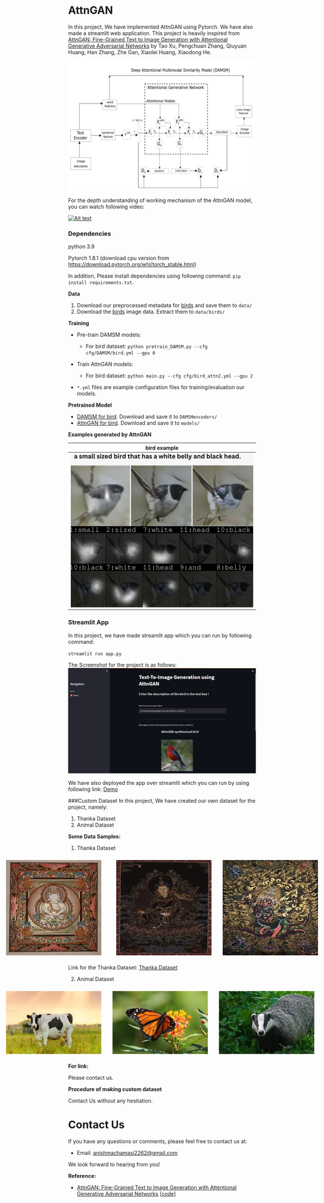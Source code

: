 # AttnGAN

In this project, We have implemented AttnGAN using Pytorch. We have also made a streamlit web application. This project is heavily inspired from [AttnGAN: Fine-Grained Text to Image Generation with Attentional Generative Adversarial Networks](http://openaccess.thecvf.com/content_cvpr_2018/papers/Xu_AttnGAN_Fine-Grained_Text_CVPR_2018_paper.pdf) by Tao Xu, Pengchuan Zhang, Qiuyuan Huang, Han Zhang, Zhe Gan, Xiaolei Huang, Xiaodong He.

<img src="framework.PNG" width="900px" height="350px"/>

For the depth understanding of working mechanism of the AttnGAN model, you can watch following video:

[![Alt text](https://img.youtube.com/vi/Epvh4EvznUA/0.jpg)](https://www.youtube.com/watch?v=Epvh4EvznUA)


### Dependencies
python 3.9

Pytorch 1.8.1 (download cpu version from https://download.pytorch.org/whl/torch_stable.html)

In addition, Please install dependencies using following command:
`pip install requirements.txt`. 




**Data**

1. Download our preprocessed metadata for [birds](https://drive.google.com/open?id=1O_LtUP9sch09QH3s_EBAgLEctBQ5JBSJ) and save them to `data/`
2. Download the [birds](https://data.caltech.edu/records/65de6-vp158) image data. Extract them to `data/birds/`



**Training**
- Pre-train DAMSM models:
  - For bird dataset: `python pretrain_DAMSM.py --cfg cfg/DAMSM/bird.yml --gpu 0`
 
- Train AttnGAN models:
  - For bird dataset: `python main.py --cfg cfg/bird_attn2.yml --gpu 2`

- `*.yml` files are example configuration files for training/evaluation our models.



**Pretrained Model**
- [DAMSM for bird](https://drive.google.com/drive/folders/1Wt2WDaf68UA1S4DCoObYivogemmcLrjr?usp=share_link). Download and save it to `DAMSMencoders/`
- [AttnGAN for bird](https://drive.google.com/drive/folders/1HOexooonWJECddfyZc_k7MFFUUGzTaob?usp=share_link). Download and save it to `models/`


**Examples generated by AttnGAN**

 bird example              | 
:-------------------------:|
![](./example_bird.png)  |  ![]


### Streamlit App
In this project, we have made streamlit app which you can run by following command:

`streamlit run app.py`

The Screenshot for the project is as follows:
![](./attn1.png)

We have also deployed the app over streamlit which you can run by using following link:
[Demo](https://anishmachamasi-attngan-text-to-image-generation-app-ubgrfm.streamlit.app/)

###Custom Dataset
In this project, We have created our own dataset for the project, namely:
1. Thanka Dataset
2. Animal Dataset

**Some Data Samples:**

1. Thanka Dataset 

<div style="display: flex; justify-content: center;">
  <img src="./Thanka/1.jpg" style="margin-right: 10px; padding: 10px;">
  <img src="./Thanka/2.jpg" style="margin-left: 10px; padding: 10px;">
  <img src="./Thanka/3.jpg" style="margin-left: 10px; padding: 10px;">
</div>

Link for the Thanka Dataset:
[Thanka Dataset](https://drive.google.com/drive/folders/1sllSH_9mX2YzY7SCoDkdq7wyw1ww0DWq?usp=share_link)

2. Animal Dataset
<div style="display: flex; justify-content: center;">
  <img src="./animal/1.jpg" style="margin-right: 10px; padding: 10px;">
  <img src="./animal/2.jpg" style="margin-right: 10px; padding: 10px;">
  <img src="./animal/3.jpg" style="margin-right: 10px; padding: 10px;">
</div>

**For link:** 

Please contact us.



**Procedure of making custom dataset**

Contact Us without any hesitation.

# Contact Us

If you have any questions or comments, please feel free to contact us at:

- Email: [anishmachamasi2262@gmail.com](mailto:nishmachamasi2262@gmail.com)


We look forward to hearing from you!


**Reference:**

- [AttnGAN: Fine-Grained Text to Image Generation with Attentional Generative Adversarial Networks](https://openaccess.thecvf.com/content_cvpr_2018/papers/Xu_AttnGAN_Fine-Grained_Text_CVPR_2018_paper.pdf) [[code]](https://github.com/taoxugit/AttnGAN)
